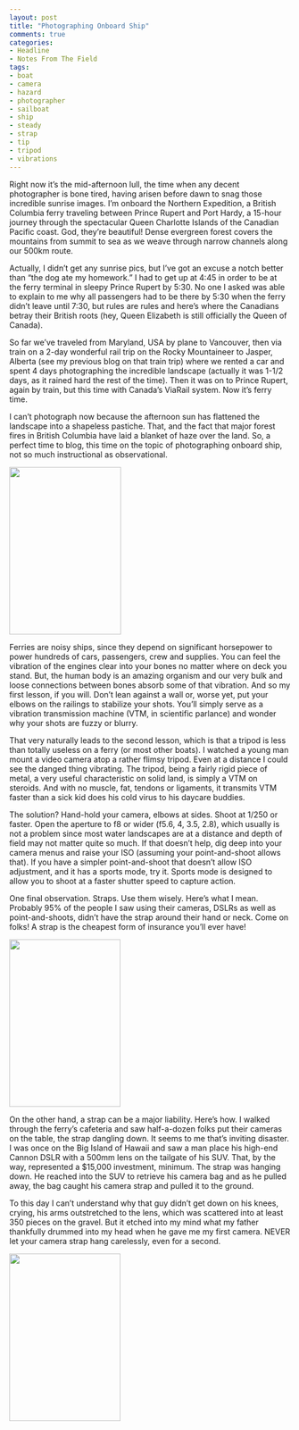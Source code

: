 ```yaml
---
layout: post
title: "Photographing Onboard Ship"
comments: true
categories:
- Headline
- Notes From The Field
tags:
- boat
- camera
- hazard
- photographer
- sailboat
- ship
- steady
- strap
- tip
- tripod
- vibrations
---
```

Right now it’s the mid-afternoon lull, the time when any decent photographer is bone tired, having arisen before dawn to snag those incredible sunrise images. I’m onboard the Northern Expedition, a British Columbia ferry traveling between Prince Rupert and Port Hardy, a 15-hour journey through the spectacular Queen Charlotte Islands of the Canadian Pacific coast. God, they’re beautiful! Dense evergreen forest covers the mountains from summit to sea as we weave through narrow channels along our 500km route.

Actually, I didn’t get any sunrise pics, but I’ve got an excuse a notch better than “the dog ate my homework.” I had to get up at 4:45 in order to be at the ferry terminal in sleepy Prince Rupert by 5:30. No one I asked was able to explain to me why all passengers had to be there by 5:30 when the ferry didn’t leave until 7:30, but rules are rules and here’s where the Canadians betray their British roots (hey, Queen Elizabeth is still officially the Queen of Canada).

So far we’ve traveled from Maryland, USA by plane to Vancouver, then via train on a 2-day wonderful rail trip on the Rocky Mountaineer to Jasper, Alberta (see my previous blog on that train trip) where we rented a car and spent 4 days photographing the incredible landscape (actually it was 1-1/2 days, as it rained hard the rest of the time). Then it was on to Prince Rupert, again by train, but this time with Canada’s ViaRail system. Now it’s ferry time.

I can’t photograph now because the afternoon sun has flattened the landscape into a shapeless pastiche. That, and the fact that major forest fires in British Columbia have laid a blanket of haze over the land. So, a perfect time to blog, this time on the topic of photographing onboard ship, not so much instructional as observational.

<a href="http://blog.lesterpickerphoto.com/wp-content/uploads/2010/08/BC-Ferries-12009-08-18.jpg"><img class="size-medium wp-image-500" title="BC Ferries 12009-08-18" src="http://blog.lesterpickerphoto.com/wp-content/uploads/2010/08/BC-Ferries-12009-08-18-200x300.jpg" alt="" width="200" height="300"></a>

Ferries are noisy ships, since they depend on significant horsepower to power hundreds of cars, passengers, crew and supplies. You can feel the vibration of the engines clear into your bones no matter where on deck you stand. But, the human body is an amazing organism and our very bulk and loose connections between bones absorb some of that vibration. And so my first lesson, if you will. Don’t lean against a wall or, worse yet, put your elbows on the railings to stabilize your shots. You’ll simply serve as a vibration transmission machine (VTM, in scientific parlance) and wonder why your shots are fuzzy or blurry.

That very naturally leads to the second lesson, which is that a tripod is less than totally useless on a ferry (or most other boats). I watched a young man mount a video camera atop a rather flimsy tripod. Even at a distance I could see the danged thing vibrating. The tripod, being a fairly rigid piece of metal, a very useful characteristic on solid land, is simply a VTM on steroids. And with no muscle, fat, tendons or ligaments, it transmits VTM faster than a sick kid does his cold virus to his daycare buddies.

The solution? Hand-hold your camera, elbows at sides. Shoot at 1/250 or faster. Open the aperture to f8 or wider (f5.6, 4, 3.5, 2.8), which usually is not a problem since most water landscapes are at a distance and depth of field may not matter quite so much. If that doesn’t help, dig deep into your camera menus and raise your ISO (assuming your point-and-shoot allows that). If you have a simpler point-and-shoot that doesn’t allow ISO adjustment, and it has a sports mode, try it. Sports mode is designed to allow you to shoot at a faster shutter speed to capture action.

One final observation. Straps. Use them wisely. Here’s what I mean. Probably 95% of the people I saw using their cameras, DSLRs as well as point-and-shoots, didn’t have the strap around their hand or neck. Come on folks! A strap is the cheapest form of insurance you’ll ever have!

<a href="http://blog.lesterpickerphoto.com/wp-content/uploads/2010/08/BC-Ferries-22009-08-18.jpg"><img class="size-medium wp-image-501" title="BC Ferries 22009-08-18" src="http://blog.lesterpickerphoto.com/wp-content/uploads/2010/08/BC-Ferries-22009-08-18-199x300.jpg" alt="" width="199" height="300"></a>

On the other hand, a strap can be a major liability. Here’s how. I walked through the ferry’s cafeteria and saw half-a-dozen folks put their cameras on the table, the strap dangling down. It seems to me that’s inviting disaster. I was once on the Big Island of Hawaii and saw a man place his high-end Cannon DSLR with a 500mm lens on the tailgate of his SUV. That, by the way, represented a $15,000 investment, minimum. The strap was hanging down. He reached into the SUV to retrieve his camera bag and as he pulled away, the bag caught his camera strap and pulled it to the ground.

To this day I can’t understand why that guy didn’t get down on his knees, crying, his arms outstretched to the lens, which was scattered into at least 350 pieces on the gravel. But it etched into my mind what my father thankfully drummed into my head when he gave me my first camera. NEVER let your camera strap hang carelessly, even for a second.

<a href="http://blog.lesterpickerphoto.com/wp-content/uploads/2010/08/BC-Ferries-32009-08-18.jpg"><img class="size-medium wp-image-503" title="BC Ferries 32009-08-18" src="http://blog.lesterpickerphoto.com/wp-content/uploads/2010/08/BC-Ferries-32009-08-18-199x300.jpg" alt="" width="199" height="300"></a>